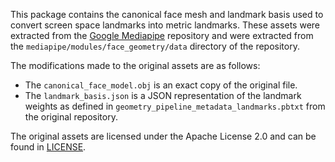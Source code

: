 This package contains the canonical face mesh and landmark basis used to convert screen space landmarks into metric landmarks.
These assets were extracted from the [Google Mediapipe](https://github.com/google/mediapipe/) repository and were extracted from the `mediapipe/modules/face_geometry/data` directory of the repository.

The modifications made to the original assets are as follows:
- The `canonical_face_model.obj` is an exact copy of the original file.
- The `landmark_basis.json` is a JSON representation of the landmark weights as defined in `geometry_pipeline_metadata_landmarks.pbtxt` from the original repository.

The original assets are licensed under the Apache License 2.0 and can be found in [LICENSE](LICENSE).
